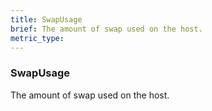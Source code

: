 ```yaml
---
title: SwapUsage
brief: The amount of swap used on the host.
metric_type:
---
```

### SwapUsage

The amount of swap used on the host.
